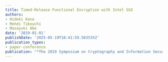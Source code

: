 ```yaml
---
title: Timed-Release Functional Encryption with Intel SGX
authors:
- Hideki Kano
- Mehdi Tibouchi
- Masayuki Abe
date: '2019-01-01'
publishDate: '2025-05-19T18:41:59.583535Z'
publication_types:
- paper-conference
publication: "*The 2019 Symposium on Cryptography and Information Security (SCIS'19)*"
---
```

